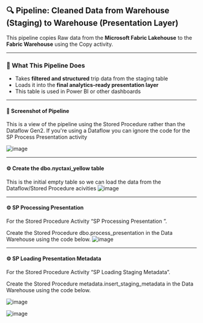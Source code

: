 ## 🔍 Pipeline: Cleaned Data from Warehouse (Staging) to Warehouse (Presentation Layer)
 
This pipeline copies Raw data from the **Microsoft Fabric Lakehouse** to the **Fabric Warehouse** using the Copy activity.
 
---
### 🧠 What This Pipeline Does
 
- Takes **filtered and structured** trip data from the staging table
- Loads it into the **final analytics-ready presentation layer**
- This table is used in Power BI or other dashboards

---
 
#### 📸 Screenshot of Pipeline
This is a view of the pipeline using the Stored Procedure rather than the Dataflow Gen2. If you're using a Dataflow you can ignore the code for the SP Process Presentation activity

![image](https://github.com/user-attachments/assets/c41be821-d723-4f7c-a84c-996f68be93e2)

---

#### ⚙️ Create the dbo.nyctaxi_yellow table

This is the initial empty table so we can load the data from the Dataflow/Stored Procedure acivities
![image](https://github.com/user-attachments/assets/f50a8aa0-8806-4d4f-8c7d-ed333c677d68)

---

#### ⚙️ SP Processing Presentation

For the Stored Procedure Activity “SP Processing Presentation ”.

Create the Stored Procedure dbo.process_presentation in the Data Warehouse using the code below.
![image](https://github.com/user-attachments/assets/362eba6d-d674-403d-9388-e0a0fda00797)

---

#### ⚙️ SP Loading Presentation Metadata
For the Stored Procedure Activity “SP Loading Staging Metadata”.

Create the Stored Procedure metadata.insert_staging_metadata in the Data Warehouse using the code below.

![image](https://github.com/user-attachments/assets/adde5a03-7c1c-4538-8813-e86b9799c8f6)

![image](https://github.com/user-attachments/assets/d4fc4fbc-ccba-4c7b-b49a-df3f688ea3f4)


